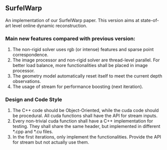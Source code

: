 ## SurfelWarp
An implementation of our SurfelWarp paper. This version aims at state-of-art level online dynamic reconstruction.


### Main new features compared with previous version:
1. The non-rigid solver uses rgb (or intense) features and sparse point correspondence.
2. The image processor and non-rigid solver are thread-level parallel. For better load balance, more functionalities shall be placed in image processor.
3. The geometry model automatically reset itself to meet the current depth observations.
4. The usage of stream for performance boosting (next iteration).

### Design and Code Style
1. The C++ code should be Object-Oriented, while the cuda code should be procedural. All cuda functions shall have the API for stream inputs.
3. Every non-trivial cuda function shall have a C++ implementation for testing. They shall share the same header, but implemented in different *.cpp and *.cu files.
4. In the first iterations, only implement the functionalities. Provide the API for stream but not actually use them.
